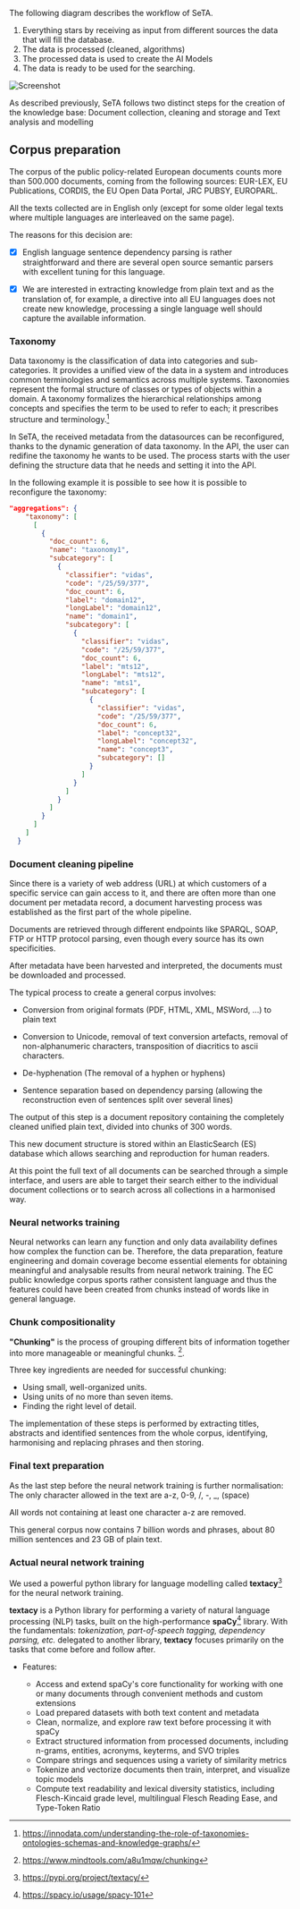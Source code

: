 
The following diagram describes the workflow of SeTA.
 
1. Everything stars by receiving as input from different sources the data that will fill the database.
2. The data is processed (cleaned, algorithms)
3. The processed data is used to create the AI Models
4. The data is ready to be used for the searching. 


![Screenshot](../img/machine_learning_icons.png)



As described previously, SeTA follows two distinct steps for the creation of the knowledge base: Document collection, cleaning and storage and Text analysis and modelling 


## Corpus preparation

The corpus of the public policy-related European documents counts more than 500.000 documents, coming from the following sources: EUR-LEX, EU Publications, CORDIS, the EU Open Data Portal, JRC PUBSY, EUROPARL.

All the texts collected are in English only (except for some older legal texts where multiple languages are interleaved on the same page). 

The reasons for this decision are:

- [x] English language sentence dependency parsing is rather straightforward and there are several open source semantic parsers with excellent tuning for this language.

- [x] We are interested in extracting knowledge from plain text and as the translation of, for example, a directive into all EU languages does not create new knowledge, processing a single language well should capture the available information.

### Taxonomy

Data taxonomy is the classification of data into categories and sub-categories. It provides a unified view of the data in a system and introduces common terminologies and semantics across multiple systems. Taxonomies represent the formal structure of classes or types of objects within a domain. A taxonomy formalizes the hierarchical relationships among concepts and specifies the term to be used to refer to each; it prescribes structure and terminology.[^1] 

In SeTA, the received metadata from the datasources can be reconfigured, thanks to the dynamic generation of data taxonomy.  In the API, the user can redifine the taxonomy he wants to be used. The process starts with the user defining the structure data that he needs and setting it into the API. 

In the following example it is possible to see how it is possible to reconfigure the taxonomy:

``` json
"aggregations": {
    "taxonomy": [
      [
        {
          "doc_count": 6,
          "name": "taxonomy1",
          "subcategory": [
            {
              "classifier": "vidas",
              "code": "/25/59/377",
              "doc_count": 6,
              "label": "domain12",
              "longLabel": "domain12",
              "name": "domain1",
              "subcategory": [
                {
                  "classifier": "vidas",
                  "code": "/25/59/377",
                  "doc_count": 6,
                  "label": "mts12",
                  "longLabel": "mts12",
                  "name": "mts1",
                  "subcategory": [
                    {
                      "classifier": "vidas",
                      "code": "/25/59/377",
                      "doc_count": 6,
                      "label": "concept32",
                      "longLabel": "concept32",
                      "name": "concept3",
                      "subcategory": []
                    }
                  ]
                }
              ]
            }
          ]
        }
      ]
    ]
  }
```



### Document cleaning pipeline
Since there is a variety of web address (URL) at which customers of a specific service can gain access to it, and there are often more than one document per metadata record, a document harvesting process was established as the first part of the whole pipeline. 

Documents are retrieved through different endpoints like SPARQL, SOAP, FTP or HTTP protocol parsing, even though every source has its own specificities.

After metadata have been harvested and interpreted, the documents must be downloaded and processed. 

The typical process to create a general corpus involves:

- Conversion from original formats (PDF, HTML, XML, MSWord, …) to plain text

- Conversion to Unicode, removal of text conversion artefacts, removal of non-alphanumeric characters, transposition of diacritics to ascii characters.

- De-hyphenation (The removal of a hyphen or hyphens)

- Sentence separation based on dependency parsing (allowing the reconstruction even of sentences split over several lines)

The output of this step is a document repository containing the completely cleaned unified plain text, divided into chunks of 300 words. 

This new document structure is stored within an ElasticSearch (ES) database which allows searching and reproduction for human readers. 

At this point the full text of all documents can be searched through a simple interface, and users are able to target their search either to the individual document collections or to search across all collections in a harmonised way.


### Neural networks training

Neural networks can learn any function and only data availability defines how complex the function can be.  Therefore, the data preparation, feature engineering and domain coverage become essential elements for obtaining meaningful and analysable results from neural network training.
The EC public knowledge corpus sports rather consistent language and thus the features could have been created from chunks instead of words like in general language.

### Chunk compositionality

**"Chunking"** is the process of grouping different bits of information together into more manageable or meaningful chunks. [^2]. 

Three key ingredients are needed for successful chunking:

- Using small, well-organized units.
- Using units of no more than seven items.
- Finding the right level of detail.

The implementation of these steps is performed by extracting titles, abstracts and identified sentences from the whole corpus, identifying, harmonising and replacing phrases and then storing.

### Final text preparation
As the last step before the neural network training is further normalisation: The only character allowed in the text are a-z, 0-9, /, -, _, (space)

All words not containing at least one character a-z are removed.

This general corpus now contains 7 billion words and phrases, about 80 million sentences and 23 GB of plain text.

### Actual neural network training

We used a powerful python library for language modelling called **textacy**[^3] for the neural network training.

**textacy** is a Python library for performing a variety of natural language processing (NLP) tasks, built on the high-performance **spaCy**[^4] library. With the fundamentals: *tokenization, part-of-speech tagging, dependency parsing, etc.* delegated to another library, **textacy** focuses primarily on the tasks that come before and follow after.

- Features:

    * Access and extend spaCy's core functionality for working with one or many documents through convenient methods and custom extensions
    * Load prepared datasets with both text content and metadata
    * Clean, normalize, and explore raw text before processing it with spaCy
    * Extract structured information from processed documents, including n-grams, entities, acronyms, keyterms, and SVO triples
    * Compare strings and sequences using a variety of similarity metrics
    * Tokenize and vectorize documents then train, interpret, and visualize topic models
    * Compute text readability and lexical diversity statistics, including Flesch-Kincaid grade level, multilingual Flesch Reading Ease, and Type-Token Ratio

[^1]: https://innodata.com/understanding-the-role-of-taxonomies-ontologies-schemas-and-knowledge-graphs/
[^2]: https://www.mindtools.com/a8u1mqw/chunking
[^3]: https://pypi.org/project/textacy/
[^4]: https://spacy.io/usage/spacy-101





